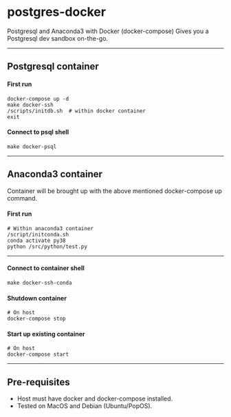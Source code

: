 # postgres-docker
Postgresql and Anaconda3 with Docker (docker-compose)
Gives you a Postgresql dev sandbox on-the-go.

--------

## Postgresql container
#### First run
```shell
docker-compose up -d
make docker-ssh
/scripts/initdb.sh  # within docker container
exit
```

#### Connect to psql shell
```shell
make docker-psql
```
----------

## Anaconda3 container
Container will be brought up with the above mentioned docker-compose up command.

#### First run
```shell
# Within anaconda3 container
/script/initconda.sh
conda activate py38
python /src/python/test.py
```
----------

#### Connect to container shell
```shell
make docker-ssh-conda
```

#### Shutdown container
```shell
# On host
docker-compose stop
```

#### Start up existing container
```shell
# On host
docker-compose start
```

------

## Pre-requisites
* Host must have docker and docker-compose installed. 
* Tested on MacOS and Debian (Ubuntu/PopOS).
